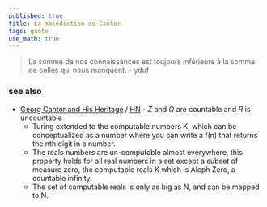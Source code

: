 ```yaml
---
published: true
title: La malédiction de Cantor
tags: quote
use_math: true
---
```

> La somme de nos connaissances est toujours inférieure à la somme de celles qui nous manquent. - yduf

### see also
- [	Georg Cantor and His Heritage](http://arxiv.org/pdf/math/0209244) / [HN](https://news.ycombinator.com/item?id=39727610) - $Z$ and $Q$ are countable and $R$ is uncountable
	- Turing extended to the computable numbers K, which can be conceptualized as a number where you can write a f(n) that returns the nth digit in a number.
    - The reals numbers are un-computable almost everywhere, this property holds for all real numbers in a set except a subset of measure zero, the computable reals K which is Aleph Zero, a countable infinity.
	- The set of computable reals is only as big as N, and can be mapped to N.

